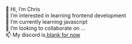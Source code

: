👋 Hi, I’m Chris
<br>👀 I’m interested in learning frontend development
<br>🌱 I’m currently learning javascript
<br>💞️ I’m looking to collaborate on ...
<br>📫 My discord is<a href=#> blank for now

<!---
Chris-344/Chris-344 is a ✨ special ✨ repository because its `README.md` (this file) appears on your GitHub profile.
You can click the Preview link to take a look at your changes.
--->
